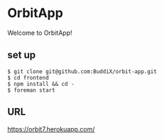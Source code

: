 # OrbitApp
Welcome to OrbitApp!
## set up
```
$ git clone git@github.com:BuddiX/orbit-app.git  
$ cd frontend
$ npm install && cd -
$ foreman start
```
## URL
https://orbit7.herokuapp.com/
